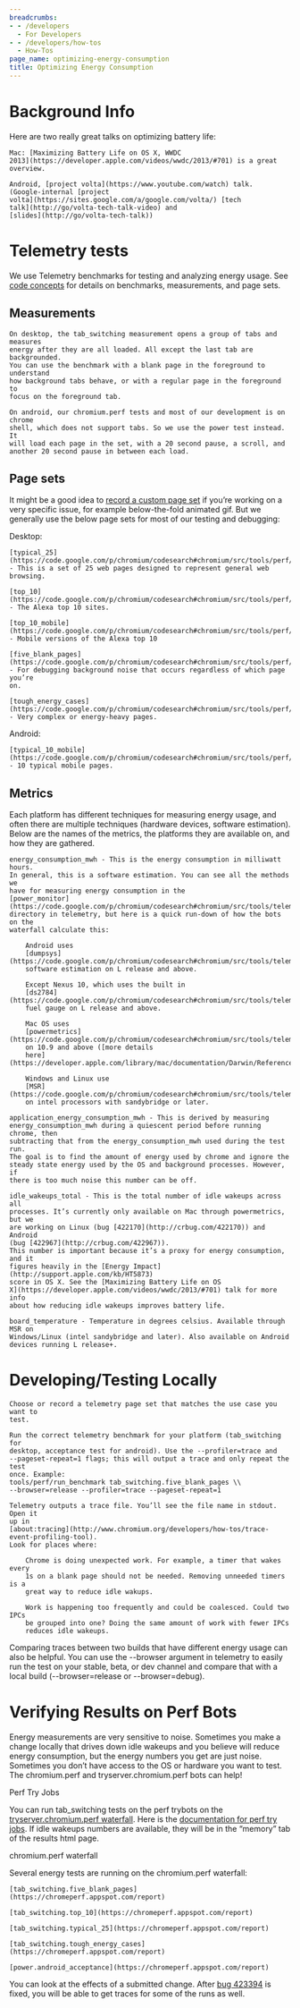 ```yaml
---
breadcrumbs:
- - /developers
  - For Developers
- - /developers/how-tos
  - How-Tos
page_name: optimizing-energy-consumption
title: Optimizing Energy Consumption
---
```


# Background Info

Here are two really great talks on optimizing battery life:

    Mac: [Maximizing Battery Life on OS X, WWDC
    2013](https://developer.apple.com/videos/wwdc/2013/#701) is a great
    overview.

    Android, [project volta](https://www.youtube.com/watch) talk.
    (Google-internal [project
    volta](https://sites.google.com/a/google.com/volta/) [tech
    talk](http://go/volta-tech-talk-video) and
    [slides](http://go/volta-tech-talk))

# Telemetry tests

We use Telemetry benchmarks for testing and analyzing energy usage. See [code
concepts](http://www.chromium.org/developers/telemetry#TOC-Code-Concepts) for
details on benchmarks, measurements, and page sets.

## Measurements

    On desktop, the tab_switching measurement opens a group of tabs and measures
    energy after they are all loaded. All except the last tab are backgrounded.
    You can use the benchmark with a blank page in the foreground to understand
    how background tabs behave, or with a regular page in the foreground to
    focus on the foreground tab.

    On android, our chromium.perf tests and most of our development is on chrome
    shell, which does not support tabs. So we use the power test instead. It
    will load each page in the set, with a 20 second pause, a scroll, and
    another 20 second pause in between each load.

## Page sets

It might be a good idea to [record a custom page
set](http://www.chromium.org/developers/telemetry/record_a_page_set) if you’re
working on a very specific issue, for example below-the-fold animated gif. But
we generally use the below page sets for most of our testing and debugging:

Desktop:

    [typical_25](https://code.google.com/p/chromium/codesearch#chromium/src/tools/perf/page_sets/typical_25.py)
    - This is a set of 25 web pages designed to represent general web browsing.

    [top_10](https://code.google.com/p/chromium/codesearch#chromium/src/tools/perf/page_sets/top_10.py)
    - The Alexa top 10 sites.

    [top_10_mobile](https://code.google.com/p/chromium/codesearch#chromium/src/tools/perf/page_sets/top_10_mobile.py)
    - Mobile versions of the Alexa top 10

    [five_blank_pages](https://code.google.com/p/chromium/codesearch#chromium/src/tools/perf/page_sets/five_blank_pages.py)
    - For debugging background noise that occurs regardless of which page you’re
    on.

    [tough_energy_cases](https://code.google.com/p/chromium/codesearch#chromium/src/tools/perf/page_sets/tough_energy_cases.py)
    - Very complex or energy-heavy pages.

Android:

    [typical_10_mobile](https://code.google.com/p/chromium/codesearch#chromium/src/tools/perf/page_sets/typical_10_mobile.py)
    - 10 typical mobile pages.

## Metrics

Each platform has different techniques for measuring energy usage, and often
there are multiple techniques (hardware devices, software estimation). Below are
the names of the metrics, the platforms they are available on, and how they are
gathered.

    energy_consumption_mwh - This is the energy consumption in milliwatt hours.
    In general, this is a software estimation. You can see all the methods we
    have for measuring energy consumption in the
    [power_monitor](https://code.google.com/p/chromium/codesearch#chromium/src/tools/telemetry/telemetry/core/platform/power_monitor/)
    directory in telemetry, but here is a quick run-down of how the bots on the
    waterfall calculate this:

        Android uses
        [dumpsys](https://code.google.com/p/chromium/codesearch#chromium/src/tools/telemetry/telemetry/core/platform/power_monitor/android_dumpsys_power_monitor.py&q=dumpsys&sq=package:chromium&l=12)
        software estimation on L release and above.

        Except Nexus 10, which uses the built in
        [ds2784](https://code.google.com/p/chromium/codesearch#chromium/src/tools/telemetry/telemetry/core/platform/power_monitor/android_ds2784_power_monitor.py)
        fuel gauge on L release and above.

        Mac OS uses
        [powermetrics](https://code.google.com/p/chromium/codesearch#chromium/src/tools/telemetry/telemetry/core/platform/power_monitor/powermetrics_power_monitor.py)
        on 10.9 and above ([more details
        here](https://developer.apple.com/library/mac/documentation/Darwin/Reference/ManPages/man1/powermetrics.1.html)).

        Windows and Linux use
        [MSR](https://code.google.com/p/chromium/codesearch#chromium/src/tools/telemetry/telemetry/core/platform/power_monitor/msr_power_monitor.py)
        on intel processors with sandybridge or later.

    application_energy_consumption_mwh - This is derived by measuring
    energy_consumption_mwh during a quiescent period before running chrome, then
    subtracting that from the energy_consumption_mwh used during the test run.
    The goal is to find the amount of energy used by chrome and ignore the
    steady state energy used by the OS and background processes. However, if
    there is too much noise this number can be off.

    idle_wakeups_total - This is the total number of idle wakeups across all
    processes. It’s currently only available on Mac through powermetrics, but we
    are working on Linux (bug [422170](http://crbug.com/422170)) and Android
    (bug [422967](http://crbug.com/422967)).
    This number is important because it’s a proxy for energy consumption, and it
    figures heavily in the [Energy Impact](http://support.apple.com/kb/HT5873)
    score in OS X. See the [Maximizing Battery Life on OS
    X](https://developer.apple.com/videos/wwdc/2013/#701) talk for more info
    about how reducing idle wakeups improves battery life.

    board_temperature - Temperature in degrees celsius. Available through MSR on
    Windows/Linux (intel sandybridge and later). Also available on Android
    devices running L release+.

# Developing/Testing Locally

    Choose or record a telemetry page set that matches the use case you want to
    test.

    Run the correct telemetry benchmark for your platform (tab_switching for
    desktop, acceptance test for android). Use the --profiler=trace and
    --pageset-repeat=1 flags; this will output a trace and only repeat the test
    once. Example:
    tools/perf/run_benchmark tab_switching.five_blank_pages \\
    --browser=release --profiler=trace --pageset-repeat=1

    Telemetry outputs a trace file. You’ll see the file name in stdout. Open it
    up in
    [about:tracing](http://www.chromium.org/developers/how-tos/trace-event-profiling-tool).
    Look for places where:

        Chrome is doing unexpected work. For example, a timer that wakes every
        1s on a blank page should not be needed. Removing unneeded timers is a
        great way to reduce idle wakups.

        Work is happening too frequently and could be coalesced. Could two IPCs
        be grouped into one? Doing the same amount of work with fewer IPCs
        reduces idle wakeups.

Comparing traces between two builds that have different energy usage can also be
helpful. You can use the --browser argument in telemetry to easily run the test
on your stable, beta, or dev channel and compare that with a local build
(--browser=release or --browser=debug).

# Verifying Results on Perf Bots

Energy measurements are very sensitive to noise. Sometimes you make a change
locally that drives down idle wakeups and you believe will reduce energy
consumption, but the energy numbers you get are just noise. Sometimes you don’t
have access to the OS or hardware you want to test. The chromium.perf and
tryserver.chromium.perf bots can help!

Perf Try Jobs

You can run tab_switching tests on the perf trybots on the
[tryserver.chromium.perf
waterfall](http://build.chromium.org/p/tryserver.chromium.perf/waterfall). Here
is the [documentation for perf try
jobs](http://www.chromium.org/developers/performance-try-bots). If idle wakeups
numbers are available, they will be in the “memory” tab of the results html
page.

chromium.perf waterfall

Several energy tests are running on the chromium.perf waterfall:

    [tab_switching.five_blank_pages](https://chromeperf.appspot.com/report)

    [tab_switching.top_10](https://chromeperf.appspot.com/report)

    [tab_switching.typical_25](https://chromeperf.appspot.com/report)

    [tab_switching.tough_energy_cases](https://chromeperf.appspot.com/report)

    [power.android_acceptance](https://chromeperf.appspot.com/report)

You can look at the effects of a submitted change. After [bug
423394](http://crbug.com/423394) is fixed, you will be able to get traces for
some of the runs as well.